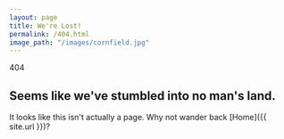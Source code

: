 ```yaml
---
layout: page
title: We're Lost!
permalink: /404.html
image_path: "/images/cornfield.jpg"
---
```

<p class="post-tag">404</p>
<div class="page-content">
  <h2 class="post-title">Seems like we've stumbled into no man's land.</h2>
</div>
It looks like this isn't actually a page. Why not wander back [Home]({{ site.url }})?
